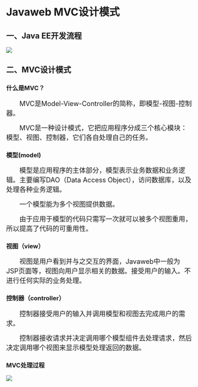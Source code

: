 # Javaweb MVC设计模式

## 一、Java EE开发流程

<span style="font-size: 18px;">![](http://images2017.cnblogs.com/blog/1268854/201802/1268854-20180208200730498-1891313301.png)</span>

## 二、MVC设计模式

### 什么是MVC？

<span style="font-size: 18px;">　　MVC是Model-View-Controller的简称，即模型-视图-控制器。</span>

<span style="font-size: 18px;">　　MVC是一种设计模式，它把应用程序分成三个核心模块：模型、视图、控制器，它们各自处理自己的任务。</span>

### 模型(model)

<span style="font-size: 18px;">　　模型是应用程序的主体部分，模型表示业务数据和业务逻辑。主要编写DAO（Data Access Object），访问数据库，以及处理各种业务逻辑。</span>

<span style="font-size: 18px;">　　一个模型能为多个视图提供数据。</span>

<span style="font-size: 18px;">　　由于应用于模型的代码只需写一次就可以被多个视图重用，所以提高了代码的可重用性。</span>

### 视图（view）

<span style="font-size: 18px;">　　视图是用户看到并与之交互的界面，Javaweb中一般为JSP页面等，视图向用户显示相关的数据。接受用户的输入。不进行任何实际的业务处理。</span>

### 控制器（controller）

<span style="font-size: 18px;">　　控制器接受用户的输入并调用模型和视图去完成用户的需求。</span>

<span style="font-size: 18px;">　　控制器接收请求并决定调用哪个模型组件去处理请求，然后决定调用哪个视图来显示模型处理返回的数据。</span>
### MVC处理过程

<span style="font-size: 18px;">![](http://images2017.cnblogs.com/blog/1268854/201802/1268854-20180208200812982-1174732478.png)</span>

